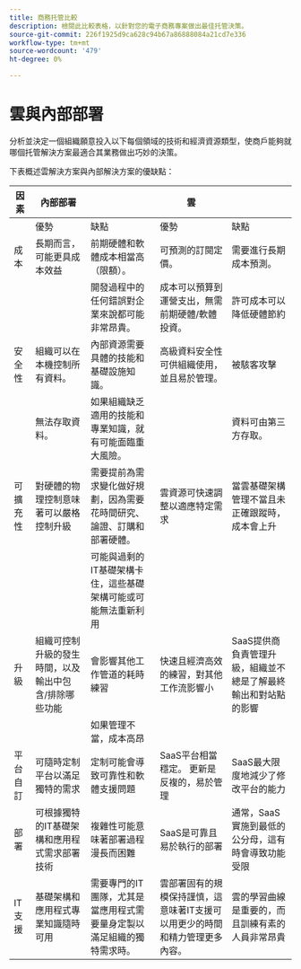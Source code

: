 ```yaml
---
title: 商務托管比較
description: 檢閱此比較表格，以針對您的電子商務專案做出最佳托管決策。
source-git-commit: 226f1925d9ca628c94b67a86888084a21cd7e336
workflow-type: tm+mt
source-wordcount: '479'
ht-degree: 0%

---
```



# 雲與內部部署

分析並決定一個組織願意投入以下每個領域的技術和經濟資源類型，使商戶能夠就哪個托管解決方案最適合其業務做出巧妙的決策。

下表概述雲解決方案與內部解決方案的優缺點：

<table>
    <thead>
        <tr>
            <th>因素</th>
            <th>內部部署</th>
            <th></th>
            <th>雲</th>
            <th></th>
        </tr>
    </thead>
    <tbody>
        <tr>
            <td></td>
            <td>優勢</td>
            <td>缺點</td>
            <td>優勢</td>
            <td>缺點</td>
        </tr>
        <tr>
            <td>成本</td>
            <td>長期而言，可能更具成本效益</td>
            <td>前期硬體和軟體成本相當高（限額）。</td>
            <td>可預測的訂閱定價。</td>
            <td>需要進行長期成本預測。</td>
        </tr>
        <tr>
            <td></td>
            <td></td>
            <td>開發過程中的任何錯誤對企業來說都可能非常昂貴。</td>
            <td>成本可以預算到運營支出，無需前期硬體/軟體投資。</td>
            <td>許可成本可以降低硬體節約</td>
        </tr>
        <tr>
            <td>安全性</td>
            <td>組織可以在本機控制所有資料。</td>
            <td>內部資源需要具體的技能和基礎設施知識。</td>
            <td>高級資料安全性可供組織使用，並且易於管理。</td>
            <td>被駭客攻擊</td>
        </tr>
        <tr>
            <td></td>
            <td>無法存取資料。</td>
            <td>如果組織缺乏適用的技能和專業知識，就有可能面臨重大風險。</td>
            <td></td>
            <td>資料可由第三方存取。</td>
        </tr>
        <tr>
            <td>可擴充性</td>
            <td>對硬體的物理控制意味著可以嚴格控制升級</td>
            <td>需要提前為需求變化做好規劃，因為需要花時間研究、論證、訂購和部署硬體。</td>
            <td>雲資源可快速調整以適應特定需求</td>
            <td>當雲基礎架構管理不當且未正確跟蹤時，成本會上升</td>
        </tr>
        <tr>
            <td></td>
            <td></td>
            <td>可能與過剩的IT基礎架構卡住，這些基礎架構可能或可能無法重新利用</td>
            <td></td>
            <td></td>
        </tr>
        <tr>
            <td>升級</td>
            <td>組織可控制升級的發生時間，以及輸出中包含/排除哪些功能</td>
            <td>會影響其他工作管道的耗時練習</td>
            <td>快速且經濟高效的練習，對其他工作流影響小</td>
            <td>SaaS提供商負責管理升級，組織並不總是了解最終輸出和對站點的影響</td>
        </tr>
        <tr>
            <td></td>
            <td></td>
            <td>如果管理不當，成本高昂</td>
            <td></td>
            <td></td>
        </tr>
        <tr>
            <td>平台自訂</td>
            <td>可隨時定制平台以滿足獨特的需求</td>
            <td>定制可能會導致可靠性和軟體支援問題</td>
            <td>SaaS平台相當穩定。 更新是反複的，易於管理</td>
            <td>SaaS最大限度地減少了修改平台的能力</td>
        </tr>
        <tr>
            <td>部署</td>
            <td>可根據獨特的IT基礎架構和應用程式需求部署技術</td>
            <td>複雜性可能意味著部署過程漫長而困難</td>
            <td>SaaS是可靠且易於執行的部署</td>
            <td>通常，SaaS實施到最低的公分母，這有時會導致功能受限</td>
        </tr>
        <tr>
            <td>IT支援</td>
            <td>基礎架構和應用程式專業知識隨時可用</td>
            <td>需要專門的IT團隊，尤其是當應用程式需要量身定製以滿足組織的獨特需求時。</td>
            <td>雲部署固有的規模保持謹慎，這意味著IT支援可以用更少的時間和精力管理更多內容。</td>
            <td>雲的學習曲線是重要的，而且訓練有素的人員非常昂貴</td>
        </tr>
    </tbody>
</table>

